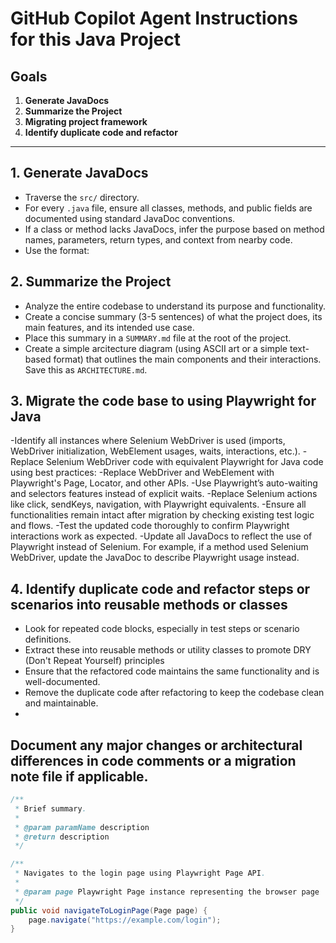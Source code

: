 # GitHub Copilot Agent Instructions for this Java Project

## Goals
1. **Generate JavaDocs**
2. **Summarize the Project**
3. **Migrating project framework**
4. **Identify duplicate code and refactor**

---

## 1. Generate JavaDocs
- Traverse the `src/` directory.
- For every `.java` file, ensure all classes, methods, and public fields are documented using standard JavaDoc conventions.
- If a class or method lacks JavaDocs, infer the purpose based on method names, parameters, return types, and context from nearby code.
- Use the format:

## 2. Summarize the Project
- Analyze the entire codebase to understand its purpose and functionality.
- Create a concise summary (3-5 sentences) of what the project does, its main features, and its intended use case.
- Place this summary in a `SUMMARY.md` file at the root of the project.
- Create a simple arcitecture diagram (using ASCII art or a simple text-based format) that outlines the main components and their interactions. Save this as `ARCHITECTURE.md`.

## 3. Migrate the code base to using Playwright for Java
-Identify all instances where Selenium WebDriver is used (imports, WebDriver initialization, WebElement usages, waits, interactions, etc.).
-Replace Selenium WebDriver code with equivalent Playwright for Java code using best practices:
-Replace WebDriver and WebElement with Playwright's Page, Locator, and other APIs.
-Use Playwright’s auto-waiting and selectors features instead of explicit waits.
-Replace Selenium actions like click, sendKeys, navigation, with Playwright equivalents.
-Ensure all functionalities remain intact after migration by checking existing test logic and flows.
-Test the updated code thoroughly to confirm Playwright interactions work as expected.
-Update all JavaDocs to reflect the use of Playwright instead of Selenium. For example, if a method used Selenium WebDriver, update the JavaDoc to describe Playwright usage instead.

## 4. Identify duplicate code and refactor steps or scenarios into reusable methods or classes
- Look for repeated code blocks, especially in test steps or scenario definitions.
- Extract these into reusable methods or utility classes to promote DRY (Don't Repeat Yourself) principles
- Ensure that the refactored code maintains the same functionality and is well-documented.
- Remove the duplicate code after refactoring to keep the codebase clean and maintainable.
- 
Document any major changes or architectural differences in code comments or a migration note file if applicable.
- 
```java
/**
 * Brief summary.
 *
 * @param paramName description
 * @return description
 */

/**
 * Navigates to the login page using Playwright Page API.
 *
 * @param page Playwright Page instance representing the browser page
 */
public void navigateToLoginPage(Page page) {
    page.navigate("https://example.com/login");
}

